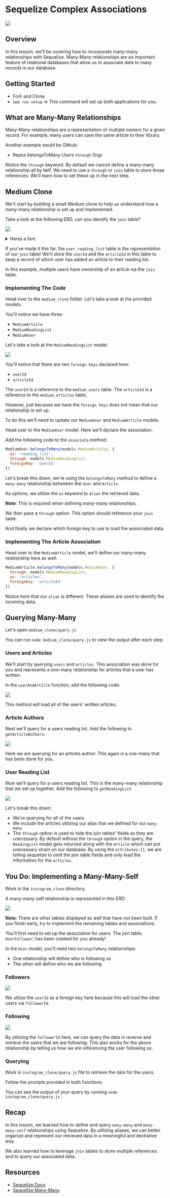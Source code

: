 # Sequelize Complex Associations

![](https://bezkoder.com/wp-content/uploads/2020/04/sequelize-many-to-many-relationship-node-js-feature-image.png)

## Overview

In this lesson, we'll be covering how to incorporate many-many relationships with Sequelize. Many-Many relationships are an important feature of relational databases that allow us to associate data to many records in our database.

## Getting Started

- Fork and Clone
- `npm run setup` => This command will set up both applications for you.

## What are Many-Many Relationships

Many-Many relationships are a representation of multiple owners for a given record. For example, many users can save the same article to their library.

Another example would be Github:

- Repos belongsToMany Users `through` Orgs

Notice the `through` keyword. By default we cannot define a many-many relationship all by itelf. We need to use a `through` or `join` table to store those references. We'll learn how to set these up in the next step.

## Medium Clone

We'll start by building a small Medium clone to help us understand how a many-many relationship is set up and implemented.

Take a look at the following ERD, can you identify the `join` table?

![](assets/medium.png)

<details closed>
<summary>Heres a hint</summary>
<code>user_reading_list</code>
</details>

If you've made it this far, the `user_reading_list` table is the representation of our `join` table! We'll store the `userId` and the `articleId` in this table to keep a record of which user has added an article to their reading list.

In this example, multiple users have ownership of an article via the `join` table.

### Implementing The Code

Head over to the `medium_clone` folder. Let's take a look at the provided models.

You'll notice we have three:

- `MediumArticle`
- `MediumReadingList`
- `MediumUser`

Let's take a look at the `MediumReadingList` model:

![](assets/reading_list.png)

You'll notice that there are two `foreign keys` declared here:

- `userId`
- `articleId`

The `userId` is a reference to the `medium_users` table.
The `articleId` is a reference to the `medium_articles` table.

However, just because we have the `foreign keys` does not mean that our relationship is set up.

To do this we'll need to update our `MediumUser` and `MediumArticle` models.

Head over to the `MediumUser` model. Here we'll declare the association.

Add the following code to the `associate` method:

```js
MediumUser.belongsToMany(models.MediumArticle, {
  as: 'reading_list',
  through: models.MediumReadingList,
  foreignKey: 'userId'
})
```

Let's break this down, we're using the `belongsToMany` method to define a `many-many` relationship betweeen the `User` and `Article`.

As options, we utilize the `as` keyword to `alias` the retrieved data.

**Note**: This is required when defining many-many relationships.

We then pass a `through` option. This option should reference your `join` table.

And finally we declare which foreign key to use to load the assoiciated data.

### Implementing The Article Association

Head over to the `MediumArticle` model, we'll define our many-many relationship here as well:

```js
MediumArticle.belongsToMany(models.MediumUser, {
  through: models.MediumReadingList,
  as: 'articles',
  foreignKey: 'articleId'
})
```

Notice here that our `alias` is different. These aliases are used to identify the incoming data.

## Querying Many-Many

Let's open `medium_clone/query.js`

You can run `node medium_clone/query.js` to view the output after each step.

### Users and Articles

We'll start by querying `users` and `articles`. This association was done for you and represents a one-many relationship for articles that a user has written.

In the `userAndArticle` function, add the following code:

![](assets/user_article.png)

This method will load all of the users' written articles.

### Article Authors

Next we'll query for a users reading list. Add the following to `getArticleAuthors`:

![](assets/article_authors.png)

Here we are querying for an articles author. This again is a one-many that has been done for you.

### User Reading List

Now we'll query for a users reading list. This is the many-many relationship that we set up together. Add the following to `getReadingList`:

![](assets/user_reading_list.png)

Let's break this down:

- We're querying for all of the users
- We include the articles utilizing our alias that we defined for our `many-many`
- The `through` option is used to hide the join tables' fields as they are unecessary. By default without the `through` option in the query, the `ReadingList` model gets returned along with the `Article` which can put unecessary strain on our database. By using the `attributes:[]`, we are telling sequelize to omit the join table fields and only load the information for the `articles`.

## You Do: Implementing a Many-Many-Self

Work in the `instagram_clone` directory.

A many-many-self relationship is represented in this ERD:

![](assets/instagram.png)

**Note**: There are other tables displayed as well that have not been built. If you finish early, try to implement the remaining tables and associations.

You'll first need to set up the association for users. The join table, `UserFollower`; has been created for you already!

In the `User` model, you'll need two `belongsToMany` relationships:

- One relationship will define who is following us
- The other will define who we are following

### Followers

![](assets/followers.png)

We utilize the `userId` as a foreign key here because this will load the other users via `followerId`.

### Following

![](assets/following.png)

By utilizing the `followerId` here, we can query the data in reverse and retrieve the users that we are following. This also works for the above relationship by telling us how we are referencing the user following us.

### Querying

Work in `instagram_clone/query.js` file to retrieve the data for the users.

Follow the prompts provided in both functions.

You can see the output of your query by running `node instagram_clone/query.js`

## Recap

In this lesson, we learned how to define and query `many-many` and `many-many-self` relationships using Sequelize. By utilizing aliases, we can better organize and represent our retrieved data in a meaningful and declrative way.

We also learned how to leverage `join` tables to store multiple references and to query our associated data.

## Resources

- [Sequelize Docs](https://sequelize.org/master/manual/advanced-many-to-many.html)
- [Sequelize Many-Many](https://medium.com/@the_ozmic/how-to-create-many-to-many-relationship-using-sequelize-orm-postgres-on-express-677753a3edb5)
